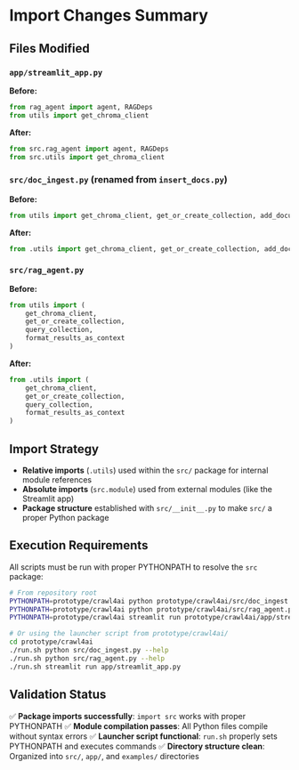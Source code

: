 # Import Changes Summary

## Files Modified

### `app/streamlit_app.py`
**Before:**
```python
from rag_agent import agent, RAGDeps
from utils import get_chroma_client
```

**After:**
```python
from src.rag_agent import agent, RAGDeps
from src.utils import get_chroma_client
```

### `src/doc_ingest.py` (renamed from `insert_docs.py`)
**Before:**
```python
from utils import get_chroma_client, get_or_create_collection, add_documents_to_collection
```

**After:**
```python
from .utils import get_chroma_client, get_or_create_collection, add_documents_to_collection
```

### `src/rag_agent.py`
**Before:**
```python
from utils import (
    get_chroma_client,
    get_or_create_collection,
    query_collection,
    format_results_as_context
)
```

**After:**
```python
from .utils import (
    get_chroma_client,
    get_or_create_collection,
    query_collection,
    format_results_as_context
)
```

## Import Strategy

- **Relative imports** (`.utils`) used within the `src/` package for internal module references
- **Absolute imports** (`src.module`) used from external modules (like the Streamlit app)
- **Package structure** established with `src/__init__.py` to make `src/` a proper Python package

## Execution Requirements

All scripts must be run with proper PYTHONPATH to resolve the `src` package:

```bash
# From repository root
PYTHONPATH=prototype/crawl4ai python prototype/crawl4ai/src/doc_ingest.py --help
PYTHONPATH=prototype/crawl4ai python prototype/crawl4ai/src/rag_agent.py --help
PYTHONPATH=prototype/crawl4ai streamlit run prototype/crawl4ai/app/streamlit_app.py

# Or using the launcher script from prototype/crawl4ai/
cd prototype/crawl4ai
./run.sh python src/doc_ingest.py --help
./run.sh python src/rag_agent.py --help
./run.sh streamlit run app/streamlit_app.py
```

## Validation Status

✅ **Package imports successfully**: `import src` works with proper PYTHONPATH
✅ **Module compilation passes**: All Python files compile without syntax errors
✅ **Launcher script functional**: `run.sh` properly sets PYTHONPATH and executes commands
✅ **Directory structure clean**: Organized into `src/`, `app/`, and `examples/` directories
